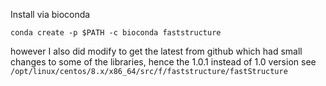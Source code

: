Install via bioconda 

```
conda create -p $PATH -c bioconda faststructure
```

however I also did modify to get the latest from github which had small changes to some of the libraries, hence the 1.0.1 instead of 1.0 version
see `/opt/linux/centos/8.x/x86_64/src/f/faststructure/fastStructure` 
